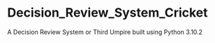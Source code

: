 # Decision_Review_System_Cricket
A Decision Review System or Third Umpire built using Python 3.10.2
